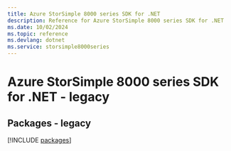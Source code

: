 ```yaml
---
title: Azure StorSimple 8000 series SDK for .NET
description: Reference for Azure StorSimple 8000 series SDK for .NET
ms.date: 10/02/2024
ms.topic: reference
ms.devlang: dotnet
ms.service: storsimple8000series
---
```

# Azure StorSimple 8000 series SDK for .NET - legacy
## Packages - legacy
[!INCLUDE [packages](storsimple-8000-series-index.md)]